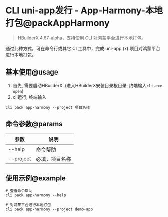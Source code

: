 # CLI uni-app发行 - App-Harmony-本地打包@packAppHarmony

> HBuilderX 4.67-alpha，支持使用 CLI 对鸿蒙平台进行本地打包。

通过此种方式，可在命令行或其它 CI 工具中，完成 uni-app (x) 项目对鸿蒙平台进行本地打包。

## 基本使用@usage

1. 首先, 需要启动HBuilderX. (进入HBuilderX安装目录根目录, 终端输入`cli.exe open`)
2. cli运行, 终端输入
```shell
cli pack app-harmony --project 项目名称
```

## 命令参数@params

| 参数       | 说明                      |
| ---------- | ------------------------ |
| --help     | 命令帮助                  |
| --project  | 必填，项目名称            |


## 使用示例@example
```shell
# 查看命令帮助
cli pack app-harmony --help

# 对鸿蒙平台进行本地打包
cli pack app-harmony --project demo-app
```
